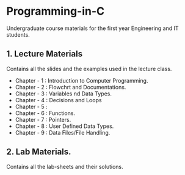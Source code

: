 # Programming-in-C

Undergraduate course materials for the first year Engineering and IT students.

## 1. Lecture Materials
  Contains all the slides and the examples used in the lecture class.
  
- Chapter - 1 : Introduction to Computer Programming.
- Chapter - 2 : Flowchrt and Documentations.
- Chapter - 3 : Variables nd Data Types.
- Chapter - 4 : Decisions and Loops
- Chapter - 5 :
- Chapter - 6 : Functions.
- Chapter - 7 : Pointers.
- Chapter - 8 : User Defined Data Types.
- Chapter - 9 : Data Files/File Handling.
  
  
## 2. Lab Materials.
  Contains all the lab-sheets and their solutions.

